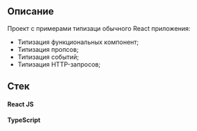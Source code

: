 <h2>Описание</h2>
  <p>Проект с примерами типизаци обычного React приложения: </p>    
  <ul>
    <li>Типизация функциональных компонент; </li>
		<li>Типизация пропсов; </li>
    <li>Типизация событий;</li>
    <li>Типизация HTTP-запросов;</li>
	</ul>

<h2>Стек</h2>
  <h4>React JS</h4>
  <h4>TypeScript</h4>


